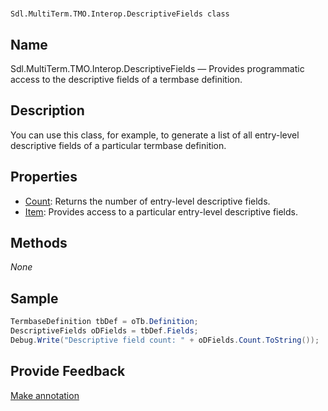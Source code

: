 

# 
    Sdl.MultiTerm.TMO.Interop.DescriptiveFields class



## Name

Sdl.MultiTerm.TMO.Interop.DescriptiveFields —          Provides programmatic access to the descriptive fields of a termbase definition.



## Description



You can use this class, for example, to generate a list of all entry-level descriptive fields of a particular termbase definition.



## Properties

* [Count](Sdl.MultiTerm.TMO.Interop.DescriptiveFields.Count.html): Returns the number of entry-level descriptive fields.
* [Item](Sdl.MultiTerm.TMO.Interop.DescriptiveFields.Item.html): Provides access to a particular entry-level descriptive fields.




## Methods
*None*


## Sample


```cs
TermbaseDefinition tbDef = oTb.Definition;
DescriptiveFields oDFields = tbDef.Fields;
Debug.Write("Descriptive field count: " + oDFields.Count.ToString());
```



## Provide Feedback

[Make annotation](mailto:sdk-feedback@sdl.com&amp;subject=Reference%20for%20Sdl.MultiTerm.TMO.Interop.DescriptiveFields)

